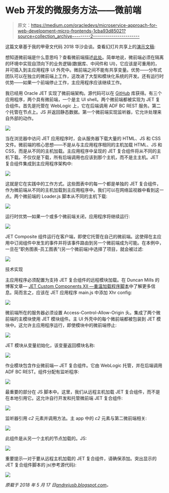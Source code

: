 # Web 开发的微服务方法——微前端

> 原文：<https://medium.com/oracledevs/microservice-approach-for-web-development-micro-frontends-1cba93d85021?source=collection_archive---------2----------------------->

这篇文章基于我的甲骨文代码 2018 华沙会谈。查看幻灯片共享上的[演示文稿](https://www.slideshare.net/andrejusb/microservice-approach-for-web-development-with-micro-frontends):

想知道微前端是什么意思吗？查看微前端描述[此处](https://micro-frontends.org/)。简单地说，微前端必须在隔离的环境中实现自顶向下的业务逻辑(数据库、中间件和 UI)，它应该是可重用的，并可插入到主应用程序 UI 外壳中。微前端之间不能有共享变量。优势——分布式团队可以在独立的微前端上工作，这改进了大型和模块化系统的开发。还有运行时优势——如果一个前端停止工作，主应用程序应该继续工作。

我已经用 Oracle JET 实现了微前端架构。源代码可以在 [GitHub](https://github.com/abaranovskis-redsamurai/warsaw) 库获得。有三个应用程序，两个具有微前端，一个是主 UI shell。两个微前端都被实现为 JET 复合组件。首先是托管在 WebLogic 上，它在后端调用 ADF BC REST 服务。第二个托管在节点上。JS 并返回静态数据。第一个微前端实现监听器，它允许处理来自外部的动作。

![](img/efb7b004d98361269aa3d3bfaca1e944.png)

当在浏览器中访问 JET 应用程序时，会从服务器下载大量的 HTML、JS 和 CSS 文件。微前端的核心思想——不是从与主应用程序相同的主机加载 HTML、JS 和 CSS，而是从不同的主机加载。主应用程序中呈现的 JET 复合组件将从不同的主机下载。不仅仅是下载，所有后端调用也应该到那个主机，而不是主主机。JET 复合组件集成到主应用程序架构中:

![](img/c4042cd7126bd658b150e9667a3095ac.png)

这就是它在实践中的工作方式。这些图表中的每一个都是单独的 JET 复合组件，作为微前端从不同的主机加载到主应用程序中。我们可以在网络监视器中看到这一点。两个微前端的 Loader.js 脚本从不同的主机下载:

![](img/a2a4ae3fdb9da14c529b1f29588fafa2.png)

运行时优势—如果一个或多个微前端关闭，应用程序将继续运行:

![](img/66d3ebb2d1a51e782a777d6ab021f6fa.png)

JET Composite 组件运行在客户端，即使它托管在自己的微前端。这使得在主应用中订阅组件中发生的事件并将该事件路由到另一个微前端成为可能。在本例中，一旦在“职务图表-员工图表”(另一个微前端)中选择了项目，就会被过滤:

![](img/4ce7eb482d8b0ad0203aca05ce69d18d.png)

技术实现

主应用程序必须配置为支持 JET 复合组件的远程模块加载。在 Duncan Mills 的博客文章— [JET Custom Components XII —重温加载程序脚本](https://blogs.oracle.com/groundside/jet-composite-components-xii-revisiting-the-loader-script)中了解更多信息。简而言之，应该在 JET 应用程序 main.js 中添加 Xhr config:

![](img/4225c8d3e75552c10b76f90c8dfc96ac.png)

微前端所在的服务器必须设置 Access-Control-Allow-Origin 头。集成了两个微前端的主模块使用 JET 模块组件。主 UI 外壳中的每个微前端都被包装到 JET 模块中。这允许主应用程序运行，即使模块中的微前端停止:

![](img/75b42bb91f69100f08ff31a4ef25a913.png)

JET 模块从变量初始化，该变量返回模块名称:

![](img/d610c38ed3e127435924ab04248269d9.png)

作业模块包含作业微前端— JET 复合组件。它由 WebLogic 托管，并在后端调用 ADF BC REST。组件分配有监听程序:

![](img/a78f355485b5e7cef07a5deedc49ac2a.png)

最重要的部分在 JS 脚本中。这里，我们从远程主机加载 JET 复合组件，而不是在本地引用它。这允许自行开发和托管微前端 JET 复合组件:

![](img/c9a8ddf573de9199b6acdd0574f90de1.png)

监听器引用 *c2* 元素并调用方法。主 app 中的 *c2* 元素与第二微前端相关:

![](img/9062e73c5b71181b7dad7936d95cdab3.png)

此组件是从另一个主机的节点加载的。JS:

![](img/9afa38f657544e2dcf22d4d5936bdea7.png)

重要提示—对于要从远程主机加载的 JET 复合组件，请确保添加。突出显示的 JET 复合组件脚本的 js(参考源代码):

![](img/48ee34ab33e05e04f200c5af194010b3.png)

*原载于 2018 年 5 月 17 日*[*andrejusb.blogspot.com*](https://andrejusb.blogspot.lt/2018/05/microservice-approach-for-web.html)*。*